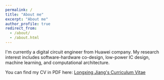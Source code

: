 ```yaml
---
permalink: /
title: "About me"
excerpt: "About me"
author_profile: true
redirect_from: 
  - /about/
  - /about.html
---
```


I'm currently a digital circuit engineer from Huawei company. My research interest includes software-hardware co-design, low-power IC design, machine learning, and computational architecture.

You can find my CV in PDF here: [Longxing Jiang's Curriculum Vitae](../assets/Curriculum_Vitae.pdf)
